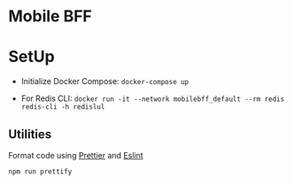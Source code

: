# Mobile BFF

# SetUp

- Initialize Docker Compose:
`docker-compose up`

- For Redis CLI:
`docker run -it --network mobilebff_default --rm redis redis-cli -h redislul`

## Utilities

Format code using [Prettier](https://prettier.io/) and [Eslint](https://eslint.org/)

```bash
npm run prettify
```